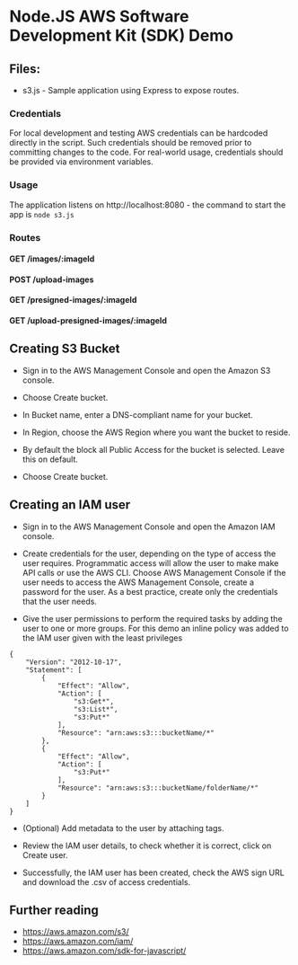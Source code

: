 # Node.JS AWS Software Development Kit (SDK) Demo

## Files:
* s3.js - Sample application using Express to expose routes.

### Credentials

For local development and testing AWS credentials can be hardcoded directly in the script. Such credentials should be removed prior to committing changes to the code. For real-world usage, credentials should be provided via environment variables.

### Usage

The application listens on http://localhost:8080 - the command to start the app is `node s3.js`

### Routes

#### GET /images/:imageId

#### POST /upload-images

#### GET /presigned-images/:imageId

#### GET /upload-presigned-images/:imageId


## Creating S3 Bucket

* Sign in to the AWS Management Console and open the Amazon S3 console.

* Choose Create bucket.

* In Bucket name, enter a DNS-compliant name for your bucket.

* In Region, choose the AWS Region where you want the bucket to reside.

* By default the block all Public Access for the bucket is selected. Leave this on default.

* Choose Create bucket.

## Creating an IAM user

* Sign in to the AWS Management Console and open the Amazon IAM console.

* Create credentials for the user, depending on the type of access the user requires. Programmatic access will allow the user to make make API calls or use the AWS CLI. Choose AWS Management Console if the user needs to access the AWS Management Console, create a password for the user. As a best practice, create only the credentials that the user needs.

* Give the user permissions to perform the required tasks by adding the user to one or more groups. For this demo an inline policy was added to the IAM user given with the least privileges

```
{
    "Version": "2012-10-17",
    "Statement": [
        {
            "Effect": "Allow",
            "Action": [
                "s3:Get*",
                "s3:List*",
                "s3:Put*"
            ],
            "Resource": "arn:aws:s3:::bucketName/*"
        },
        {
            "Effect": "Allow",
            "Action": [
                "s3:Put*"
            ],
            "Resource": "arn:aws:s3:::bucketName/folderName/*"
        }
    ]
}
```

* (Optional) Add metadata to the user by attaching tags.

* Review the IAM user details, to check whether it is correct, click on Create user.

* Successfully, the IAM user has been created, check the AWS sign URL and download the .csv of access credentials.


## Further reading

* https://aws.amazon.com/s3/
* https://aws.amazon.com/iam/
* https://aws.amazon.com/sdk-for-javascript/
